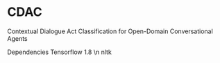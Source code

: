 # CDAC
Contextual Dialogue Act Classification for Open-Domain Conversational Agents

   Dependencies
   Tensorflow 1.8 \n
   nltk
